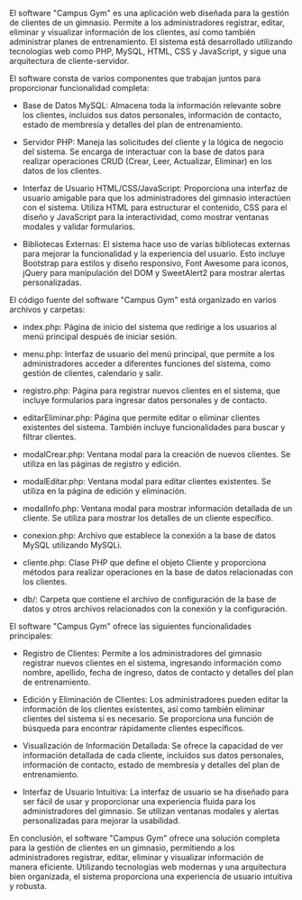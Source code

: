 El software "Campus Gym" es una aplicación web diseñada para la gestión de clientes de un gimnasio. Permite a los administradores registrar, editar, eliminar y visualizar información de los clientes, así como también administrar planes de entrenamiento. El sistema está desarrollado utilizando tecnologías web como PHP, MySQL, HTML, CSS y JavaScript, y sigue una arquitectura de cliente-servidor.


El software consta de varios componentes que trabajan juntos para proporcionar funcionalidad completa:

- Base de Datos MySQL: Almacena toda la información relevante sobre los clientes, incluidos sus datos personales, información de contacto, estado de membresía y detalles del plan de entrenamiento.

- Servidor PHP: Maneja las solicitudes del cliente y la lógica de negocio del sistema. Se encarga de interactuar con la base de datos para realizar operaciones CRUD (Crear, Leer, Actualizar, Eliminar) en los datos de los clientes.

- Interfaz de Usuario HTML/CSS/JavaScript: Proporciona una interfaz de usuario amigable para que los administradores del gimnasio interactúen con el sistema. Utiliza HTML para estructurar el contenido, CSS para el diseño y JavaScript para la interactividad, como mostrar ventanas modales y validar formularios.

- Bibliotecas Externas: El sistema hace uso de varias bibliotecas externas para mejorar la funcionalidad y la experiencia del usuario. Esto incluye Bootstrap para estilos y diseño responsivo, Font Awesome para iconos, jQuery para manipulación del DOM y SweetAlert2 para mostrar alertas personalizadas.


El código fuente del software "Campus Gym" está organizado en varios archivos y carpetas:

- index.php: Página de inicio del sistema que redirige a los usuarios al menú principal después de iniciar sesión.

- menu.php: Interfaz de usuario del menú principal, que permite a los administradores acceder a diferentes funciones del sistema, como gestión de clientes, calendario y salir.

- registro.php: Página para registrar nuevos clientes en el sistema, que incluye formularios para ingresar datos personales y de contacto.

- editarEliminar.php: Página que permite editar o eliminar clientes existentes del sistema. También incluye funcionalidades para buscar y filtrar clientes.

- modalCrear.php: Ventana modal para la creación de nuevos clientes. Se utiliza en las páginas de registro y edición.

- modalEditar.php: Ventana modal para editar clientes existentes. Se utiliza en la página de edición y eliminación.

- modalInfo.php: Ventana modal para mostrar información detallada de un cliente. Se utiliza para mostrar los detalles de un cliente específico.

- conexion.php: Archivo que establece la conexión a la base de datos MySQL utilizando MySQLi.

- cliente.php: Clase PHP que define el objeto Cliente y proporciona métodos para realizar operaciones en la base de datos relacionadas con los clientes.

- db/: Carpeta que contiene el archivo de configuración de la base de datos y otros archivos relacionados con la conexión y la configuración.


El software "Campus Gym" ofrece las siguientes funcionalidades principales:

- Registro de Clientes: Permite a los administradores del gimnasio registrar nuevos clientes en el sistema, ingresando información como nombre, apellido, fecha de ingreso, datos de contacto y detalles del plan de entrenamiento.

- Edición y Eliminación de Clientes: Los administradores pueden editar la información de los clientes existentes, así como también eliminar clientes del sistema si es necesario. Se proporciona una función de búsqueda para encontrar rápidamente clientes específicos.

- Visualización de Información Detallada: Se ofrece la capacidad de ver información detallada de cada cliente, incluidos sus datos personales, información de contacto, estado de membresía y detalles del plan de entrenamiento.

- Interfaz de Usuario Intuitiva: La interfaz de usuario se ha diseñado para ser fácil de usar y proporcionar una experiencia fluida para los administradores del gimnasio. Se utilizan ventanas modales y alertas personalizadas para mejorar la usabilidad.

En conclusión, el software "Campus Gym" ofrece una solución completa para la gestión de clientes en un gimnasio, permitiendo a los administradores registrar, editar, eliminar y visualizar información de manera eficiente. Utilizando tecnologías web modernas y una arquitectura bien organizada, el sistema proporciona una experiencia de usuario intuitiva y robusta.
